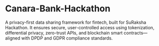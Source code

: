 # Canara-Bank-Hackathon
A privacy-first data sharing framework for fintech, built for SuRaksha Hackathon. It ensures secure, user-controlled access using tokenization, differential privacy, zero-trust APIs, and blockchain smart contracts—aligned with DPDP and GDPR compliance standards.
